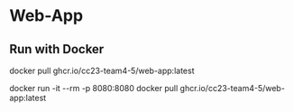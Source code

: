 # Web-App
## Run with Docker
docker pull ghcr.io/cc23-team4-5/web-app:latest

docker run -it --rm -p 8080:8080 docker pull ghcr.io/cc23-team4-5/web-app:latest
